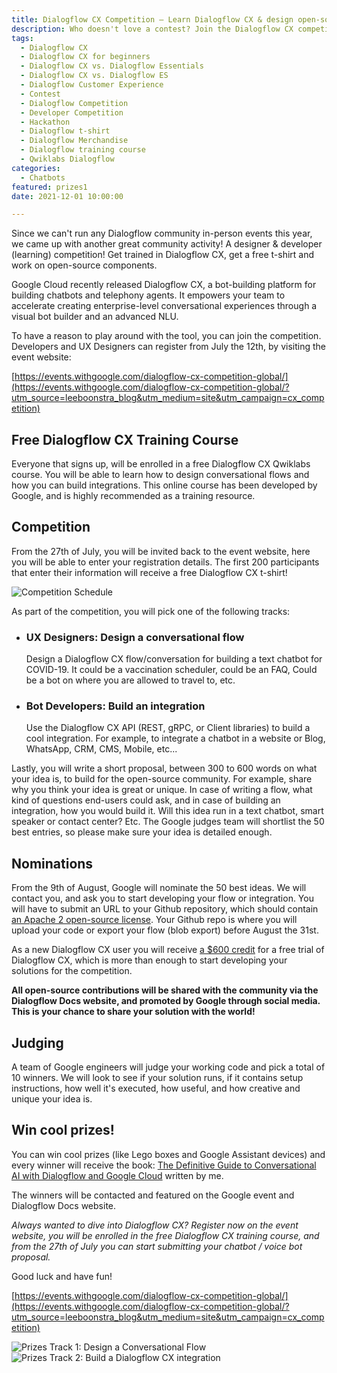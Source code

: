 ```yaml
---
title: Dialogflow CX Competition — Learn Dialogflow CX & design open-source components
description: Who doesn't love a contest? Join the Dialogflow CX competition to win cool prizes! Enroll to a free Dialogflow training course and get a free Dialogflow t-shirt.
tags:
  - Dialogflow CX
  - Dialogflow CX for beginners
  - Dialogflow CX vs. Dialogflow Essentials
  - Dialogflow CX vs. Dialogflow ES
  - Dialogflow Customer Experience
  - Contest
  - Dialogflow Competition
  - Developer Competition
  - Hackathon
  - Dialogflow t-shirt
  - Dialogflow Merchandise
  - Dialogflow training course
  - Qwiklabs Dialogflow
categories:
  - Chatbots
featured: prizes1
date: 2021-12-01 10:00:00

---
```


Since we can't run any Dialogflow community in-person events this year, we came up with another great community activity! A designer & developer (learning) competition! Get trained in Dialogflow CX, get a free t-shirt and work on open-source components.

Google Cloud recently released Dialogflow CX, a bot-building platform for building chatbots and telephony agents. It empowers your team to accelerate creating enterprise-level conversational experiences through a visual bot builder and an advanced NLU.

To have a reason to play around with the tool, you can join the competition. Developers and UX Designers can register from July the 12th, by visiting the event website: 

[https://events.withgoogle.com/dialogflow-cx-competition-global/](https://events.withgoogle.com/dialogflow-cx-competition-global/?utm_source=leeboonstra_blog&utm_medium=site&utm_campaign=cx_competition)

<!--more-->

## Free Dialogflow CX Training Course
Everyone that signs up, will be enrolled in a free Dialogflow CX Qwiklabs course. You will be able to learn how to design conversational flows and how you can build integrations. This online course has been developed by Google, and is highly recommended as a training resource.

## Competition

From the 27th of July, you will be invited back to the event website, here you will be able to enter your registration details. The first 200 participants that enter their information will receive a free Dialogflow CX t-shirt!

![Competition Schedule](/images/dialogflow-competition.png)

As part of the competition, you will pick one of the following tracks:

<ul>
<li>
<h3>UX Designers: Design a conversational flow</h3>
<p>
Design a Dialogflow CX flow/conversation for building a text chatbot for COVID-19. It could be a vaccination scheduler, could be an FAQ, Could be a bot on where you are allowed to travel to, etc.
</p>
</li>
<li>
<h3>Bot Developers: Build an integration</h3>
<p>
Use the Dialogflow CX API (REST, gRPC, or Client libraries) to build a cool integration. For example, to integrate a chatbot in a website or Blog, WhatsApp, CRM, CMS, Mobile, etc...
</p>
</li>
</ul>

Lastly, you will write a short proposal, between 300 to 600 words on what your idea is, to build for the open-source community. For example, share why you think your idea is great or unique. In case of writing a flow, what kind of questions end-users could ask, and in case of building an integration, how you would build it. Will this idea run in a text chatbot, smart speaker or contact center? Etc.
The Google judges team will shortlist the 50 best entries, so please make sure your idea is detailed enough.

## Nominations

From the 9th of August, Google will nominate the 50 best ideas. We will contact you, and ask you to start developing your flow or integration. You will have to submit an URL to your Github repository, which should contain [an Apache 2 open-source license](https://www.apache.org/licenses/LICENSE-2.0). Your Github repo is where you will upload your code or export your flow (blob export) before August the 31st.

As a new Dialogflow CX user you will receive [a $600 credit](https://cloud.google.com/dialogflow/pricing?utm_source=ext&utm_medium=partner&utm_campaign=CDR_lee_aiml_dialogflow_contest_cx_&utm_content=-#cx-trial) for a free trial of Dialogflow CX, which is more than enough to start developing your solutions for the competition.

**All open-source contributions will be shared with the community via the Dialogflow Docs website, and promoted by Google through social media. This is your chance to share your solution with the world!**

## Judging

A team of Google engineers will judge your working code and pick a total of 10 winners. We will look to see if your solution runs, if it contains setup instructions, how well it's executed, how useful, and how creative and unique your idea is.

## Win cool prizes!

You can win cool prizes (like Lego boxes and Google Assistant devices) and every winner will receive the book: [The Definitive Guide to Conversational AI with Dialogflow and Google Cloud](https://www.amazon.com/Definitive-Guide-Conversational-Dialogflow-Google/dp/1484270134/ref=sr_1_1?dchild=1&keywords=the+definitive+guide+to+conversational+ai&qid=1625732877&sr=8-1) written by me.

The winners will be contacted and featured on the Google event and Dialogflow Docs website.

_Always wanted to dive into Dialogflow CX? Register now on the event website, you will be enrolled in the free Dialogflow CX training course, and from the 27th of July you can start submitting your chatbot / voice bot proposal._

Good luck and have fun!

[https://events.withgoogle.com/dialogflow-cx-competition-global/](https://events.withgoogle.com/dialogflow-cx-competition-global/?utm_source=leeboonstra_blog&utm_medium=site&utm_campaign=cx_competition)

![Prizes Track 1: Design a Conversational Flow](/images/prizes1.png)
![Prizes Track 2: Build a Dialogflow CX integration](/images/prizes2.png)

<!--
<script type="application/ld+json">
    {
    "@context": "https://schema.org",
    "@type": "VideoObject",
    "name": "An introduction to Dialogflow CX",
    "description": "Dialogflow CX is a separate product that will coexist with Dialogflow Essentials. When you are an enterprise customer building a large & complex chatbot platform or contact center customer experience when data regionalization is crucial for you (because of GDPR) or your conversation requires lots of turn-taking turns and dialogue branches, Dialogflow CX is the tool to use.",
    "thumbnailUrl": [
        "https://img.youtube.com/vi/E96x7t4PmOw/default.jpg",
        "https://img.youtube.com/vi/E96x7t4PmOw/0.jpg",
        "https://img.youtube.com/vi/E96x7t4PmOw/sddefault.jpg",
        "https://img.youtube.com/vi/E96x7t4PmOw/mqdefault.jpg",
        "https://img.youtube.com/vi/E96x7t4PmOw/hqdefault.jpg",
        "https://img.youtube.com/vi/E96x7t4PmOw/maxresdefault.jpg"
        ],
    "uploadDate": "2020-11-10T08:00:00.000Z",
    "contentUrl": "https://www.leeboonstra.dev/Chatbots/dialogflow-cx-introduction/",
    "embedUrl": "https://www.youtube.com/embed/E96x7t4PmOw "
    }
</script>-->